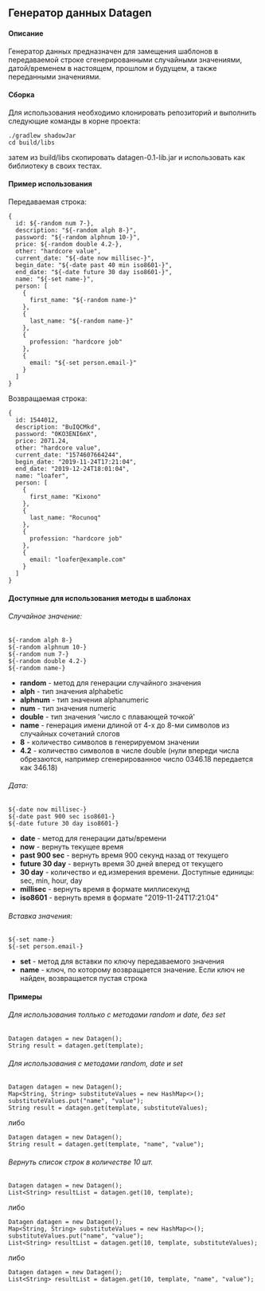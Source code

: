 ## Генератор данных Datagen

#### Описание
Генератор данных предназначен для замещения шаблонов в передаваемой строке сгенерированными случайными значениями, датой/временем в настоящем, прошлом и будущем, а также переданными значениями.

#### Сборка
Для использования необходимо клонировать репозиторий и выполнить следующие команды в корне проекта:
```
./gradlew shadowJar
cd build/libs
```
затем из build/libs скопировать datagen-0.1-lib.jar и использовать как библиотеку в своих тестах.

#### Пример использования

Передаваемая строка:
```
{
  id: ${-random num 7-},
  description: "${-random alph 8-}",
  password: "${-random alphnum 10-}",
  price: ${-random double 4.2-},
  other: "hardcore value",
  current_date: "${-date now millisec-}",  
  begin_date: "${-date past 40 min iso8601-}",
  end_date: "${-date future 30 day iso8601-}",
  name: "${-set name-}",
  person: [
    {
      first_name: "${-random name-}"
    },
    {
      last_name: "${-random name-}"
    },
    {
      profession: "hardcore job"
    },
    {
      email: "${-set person.email-}"
    }
  ]
}
```

Возвращаемая строка:
```
{
  id: 1544012,
  description: "BuIQCMkd",
  password: "0KO3ENI6mX",
  price: 2071.24,
  other: "hardcore value",
  current_date: "1574607664244",  
  begin_date: "2019-11-24T17:21:04",
  end_date: "2019-12-24T18:01:04",
  name: "loafer",
  person: [
    {
      first_name: "Kixono"
    },
    {
      last_name: "Rocunoq"
    },
    {
      profession: "hardcore job"
    },
    {
      email: "loafer@example.com"
    }
  ]
}
```

#### Доступные для использования методы в шаблонах

###### Случайное значение:
```
${-random alph 8-}
${-random alphnum 10-}
${-random num 7-}
${-random double 4.2-}
${-random name-}
```
* **random** - метод для генерации случайного значения
* **alph** - тип значения alphabetic
* **alphnum** - тип значения alphanumeric
* **num** - тип значения numeric
* **double** - тип значения 'число с плавающей точкой'
* **name** - генерация имени длиной от 4-х до 8-ми символов из случайных сочетаний слогов
* **8** - количество символов в генерируемом значении
* **4.2** - количество символов в числе double (нули впереди числа обрезаются, например сгенерированное число 0346.18 передается как 346.18)

###### Дата:
```
${-date now millisec-}
${-date past 900 sec iso8601-}
${-date future 30 day iso8601-}
```
* **date** - метод для генерации даты/времени
* **now** - вернуть текущее время
* **past 900 sec** - вернуть время 900 секунд назад от текущего 
* **future 30 day** - вернуть время 30 дней вперед от текущего
* **30 day** - количество и ед.измерения времени. Доступные единицы: sec, min, hour, day 
* **millisec**  - вернуть время в формате миллисекунд
* **iso8601**  - вернуть время в формате "2019-11-24T17:21:04"

###### Вставка значения:
```
${-set name-}
${-set person.email-}
```
* **set** - метод для вставки по ключу передаваемого значения
* **name** - ключ, по которому возвращается значение. Если ключ не найден, возвращается пустая строка

#### Примеры
###### Для использования толлько с методами random и date, без set
```
Datagen datagen = new Datagen();
String result = datagen.get(template);
```
###### Для использования с методами random, date и set
```
Datagen datagen = new Datagen();
Map<String, String> substituteValues = new HashMap<>();
substituteValues.put("name", "value");
String result = datagen.get(template, substituteValues);
```
либо
```
Datagen datagen = new Datagen();
String result = datagen.get(template, "name", "value");
```
###### Вернуть список строк в количестве 10 шт.
 ```
 Datagen datagen = new Datagen();
 List<String> resultList = datagen.get(10, template);
 ```
либо
```
Datagen datagen = new Datagen();
Map<String, String> substituteValues = new HashMap<>();
substituteValues.put("name", "value");
List<String> resultList = datagen.get(10, template, substituteValues);
```
либо
```
Datagen datagen = new Datagen();
List<String> resultList = datagen.get(10, template, "name", "value");
```

